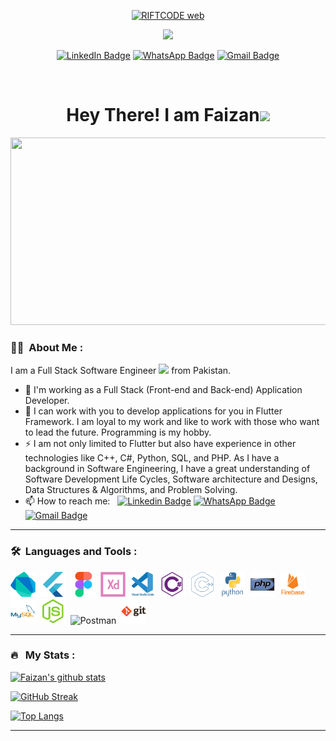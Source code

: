                   
<p  align="center"> 
          <a href="https://riftcodes.web.app/"><img src="https://user-images.githubusercontent.com/89972827/194366722-c92bb149-56c2-429a-a533-efdbbc18cd68.png" alt="RIFTCODE web"></a></p>
<p align="center"><img src="https://media.giphy.com/media/M9gbBd9nbDrOTu1Mqx/giphy.gif" width="100"/></p>
<p align="center">
<a href="https://www.linkedin.com/in/faizan-mayo-021a06161"><img src="https://img.shields.io/badge/LinkedIn-blue?style=for-the-badge&logo=linkedin&logoColor=white" alt="LinkedIn Badge"></a>
<a href="https://wa.me/923017053611?text=Hello,%20how%20are%20you%20doing%20today?"><img src="https://img.shields.io/badge/WhatsApp-25D366?style=for-the-badge&logo=whatsapp&logoColor=white" alt="WhatsApp Badge"></a>
<a href="mailto:faizangame998@gmail.com"><img src="https://img.shields.io/badge/Gmail-D14836?style=for-the-badge&logo=gmail&logoColor=white" alt="Gmail Badge"></a>
</p>
<p align="center"><img src="https://komarev.com/ghpvc/?username=faizanMayo786&style=flat-square&color=blue" alt=""></p>

<h1 align="center">Hey There! I am Faizan<img src="https://media.giphy.com/media/hvRJCLFzcasrR4ia7z/giphy.gif" width="40"></h1>

<p align="center"><img src="https://media.giphy.com/media/dWesBcTLavkZuG35MI/giphy.gif" width="600" height="300"  /></p>

### :man_technologist: &nbsp;About Me :

I am a Full Stack Software Engineer <img src="https://media.giphy.com/media/WUlplcMpOCEmTGBtBW/giphy.gif" width="30"> from Pakistan.

- 🔭 I'm working as a Full Stack (Front-end and Back-end) Application Developer. 
- 🌱 I can work with you to develop applications for you in Flutter Framework. I am loyal to my work and like to work with those who want to lead the future. Programming is my hobby.
- ⚡ I am not only limited to Flutter but also have experience in other technologies like C++, C#, Python, SQL, and PHP. As I have a background in Software Engineering, I have a great understanding of Software Development Life Cycles, Software architecture and Designs, Data Structures & Algorithms, and Problem Solving.
- 📫 How to reach me: &nbsp; [![Linkedin Badge](https://img.shields.io/badge/-faizanMayo-blue?style=flat&logo=Linkedin&logoColor=white)](https://www.linkedin.com/in/faizan-mayo-021a06161) [![WhatsApp Badge](https://img.shields.io/badge/-faizanMayo-green]?style=flat&logo=WhatsApp&logoColor=white)](https://api.whatsapp.com/send?phone=923154410655) [![Gmail Badge](https://img.shields.io/badge/-faizanMayo-red?style=flat&logo=Gmail&logoColor=white)](mailto:faizangame998@gmail.com)

---
  
### 🛠 &nbsp;Languages and Tools :

<p>
<img src="https://github.com/devicons/devicon/blob/master/icons/dart/dart-original.svg" title="Dart" alt="Dart" width="40" height="40"/>&nbsp;
<img src="https://github.com/devicons/devicon/blob/master/icons/flutter/flutter-original.svg" title="Flutter" alt="Flutter" width="40" height="40"/>&nbsp;
<img src="https://github.com/devicons/devicon/blob/master/icons/figma/figma-original.svg" title="Figma" alt="Figma " width="40" height="40"/>&nbsp;
<img src="https://github.com/devicons/devicon/blob/master/icons/xd/xd-line.svg" title="XD" alt="XD " width="40" height="40"/>&nbsp;
<img src="https://github.com/devicons/devicon/blob/master/icons/vscode/vscode-original-wordmark.svg" title="VSCode" alt="VSCode " width="40" height="40"/>&nbsp;
<img src="https://github.com/devicons/devicon/blob/master/icons/csharp/csharp-line.svg" title="C#" alt="C# " width="40" height="40"/>&nbsp;
<img src="https://github.com/devicons/devicon/blob/master/icons/cplusplus/cplusplus-line.svg"  title="C++" alt="C++" width="40" height="40"/>&nbsp;
<img src="https://github.com/devicons/devicon/blob/master/icons/python/python-original-wordmark.svg" title="Python" alt="Python" width="40" height="40"/>&nbsp;
<img src="https://github.com/devicons/devicon/blob/master/icons/php/php-original.svg" title="PHP" alt="PHP" width="40" height="40"/>&nbsp;
<img src="https://github.com/devicons/devicon/blob/master/icons/firebase/firebase-plain-wordmark.svg" title="Firebase" alt="Firebase" width="40" height="40"/>&nbsp;
<img src="https://github.com/devicons/devicon/blob/master/icons/mysql/mysql-original-wordmark.svg" title="MySQL"  alt="MySQL" width="40" height="40"/>&nbsp;
<img src="https://github.com/devicons/devicon/blob/master/icons/nodejs/nodejs-original.svg" title="NodeJS" alt="NodeJS" width="40" height="40"/>&nbsp;
<img src="https://www.vectorlogo.zone/logos/getpostman/getpostman-icon.svg" title="Postman"  alt="Postman" width="40" height="40"/>&nbsp;
<img src="https://github.com/devicons/devicon/blob/master/icons/git/git-original-wordmark.svg" title="Git" **alt="Git" width="40" height="40"/>&nbsp;
</p>

---

### 🔥 &nbsp; My Stats :
[![Faizan's github stats](https://github-readme-stats.vercel.app/api?username=faizanMayo786&theme=gotham)](https://github.com/faizanMayo786/github-readme-stats)

[![GitHub Streak](https://github-readme-streak-stats.herokuapp.com/?user=faizanMayo786&theme=dark&background=000000)](https://git.io/streak-stats)

[![Top Langs](https://github-readme-stats.vercel.app/api/top-langs/?username=faizanMayo786&layout=compact&theme=vision-friendly-dark)](https://github.com/anuraghazra/github-readme-stats)

---
 
